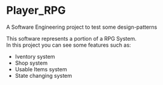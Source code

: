 # Player_RPG
A Software Engineering project to test some design-patterns

This software represents a portion of a RPG System.  
In this project you can see some features such as:  
- Iventory system 
- Shop system
- Usable Items system
- State changing system 
